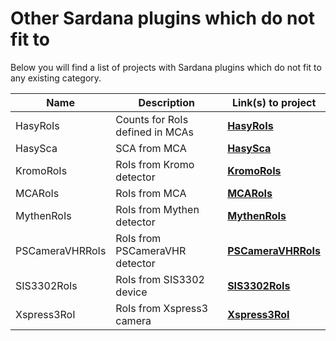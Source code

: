 # Other Sardana plugins which do not fit to

Below you will find a list of projects with Sardana plugins which do not
fit to any existing category.

| Name | Description | Link(s) to project |
| ---- | ----------- | ------------ |
| HasyRoIs | Counts for RoIs defined in MCAs | [**HasyRoIs**](https://sourceforge.net/p/sardana/controllers.git/ci/master/tree/python/countertimer/HasyRoIsCtrl.py) |
| HasySca | SCA from MCA | [**HasySca**](https://sourceforge.net/p/sardana/controllers.git/ci/master/tree/python/countertimer/HasyScaCtrl.py) |
| KromoRoIs | RoIs from Kromo detector | [**KromoRoIs**](https://sourceforge.net/p/sardana/controllers.git/ci/master/tree/python/countertimer/KromoRoIsCtrl.py) |
| MCARoIs | RoIs from MCA | [**MCARoIs**](https://sourceforge.net/p/sardana/controllers.git/ci/master/tree/python/countertimer/MCARoIsCtrl.py) |
| MythenRoIs | RoIs from Mythen detector | [**MythenRoIs**](https://sourceforge.net/p/sardana/controllers.git/ci/master/tree/python/countertimer/MythenRoisCtrl.py) |
| PSCameraVHRRoIs | RoIs from PSCameraVHR detector | [**PSCameraVHRRoIs**](https://sourceforge.net/p/sardana/controllers.git/ci/master/tree/python/countertimer/PSCameraVHRRoIsCtrl.py) |
| SIS3302RoIs | RoIs from SIS3302 device | [**SIS3302RoIs**](https://sourceforge.net/p/sardana/controllers.git/ci/master/tree/python/countertimer/SIS3302RoisCtrl.py) |
| Xspress3RoI | RoIs from Xspress3 camera | [**Xspress3RoI**](https://sourceforge.net/p/sardana/controllers.git/ci/master/tree/python/countertimer/Xspress3RoI.py) |